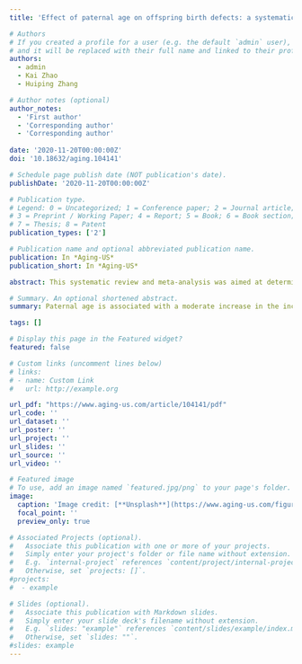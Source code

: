 ```yaml
---
title: 'Effect of paternal age on offspring birth defects: a systematic review and meta-analysis'

# Authors
# If you created a profile for a user (e.g. the default `admin` user), write the username (folder name) here
# and it will be replaced with their full name and linked to their profile.
authors:
  - admin
  - Kai Zhao  
  - Huiping Zhang

# Author notes (optional)
author_notes:
  - 'First author'
  - 'Corresponding author'
  - 'Corresponding author'
  
date: '2020-11-20T00:00:00Z'
doi: '10.18632/aging.104141'

# Schedule page publish date (NOT publication's date).
publishDate: '2020-11-20T00:00:00Z'

# Publication type.
# Legend: 0 = Uncategorized; 1 = Conference paper; 2 = Journal article;
# 3 = Preprint / Working Paper; 4 = Report; 5 = Book; 6 = Book section;
# 7 = Thesis; 8 = Patent
publication_types: ['2']

# Publication name and optional abbreviated publication name.
publication: In *Aging-US*
publication_short: In *Aging-US*

abstract: This systematic review and meta-analysis was aimed at determining whether paternal age is a risk factor for offspring birth defects.A total of 38 and 11 studies were included in the systematic review and meta-analysis, respectively. Compared with reference, fathers aged 25 to 29, young fathers (< 20 years) could increase the risk of urogenital abnormalities (OR 1.50, 95 % CI 1.03–2.19) and chromosome disorders (OR 1.38, 95 % CI 1.12–1.52) in their offsprings; old fathers (≥ 40 years) could increase the risk of cardiovascular abnormalities (OR 1.10, 95 % CI 1.01–1.20), facial deformities (OR 1.08, 95 % CI 1.00–1.17), urogenital abnormalities (OR 1.28, 95 % CI 1.07–1.52), and chromosome disorders (OR 1.30, 95 % CI 1.12–1.52).Our study indicated that paternal age is associated with a moderate increase in the incidence of urogenital and cardiovascular abnormalities, facial deformities, and chromosome disorders.

# Summary. An optional shortened abstract.
summary: Paternal age is associated with a moderate increase in the incidence of urogenital and cardiovascular abnormalities, facial deformities, and chromosome disorders.

tags: []

# Display this page in the Featured widget?
featured: false

# Custom links (uncomment lines below)
# links:
# - name: Custom Link
#   url: http://example.org

url_pdf: "https://www.aging-us.com/article/104141/pdf"
url_code: ''
url_dataset: ''
url_poster: ''
url_project: ''
url_slides: ''
url_source: ''
url_video: ''

# Featured image
# To use, add an image named `featured.jpg/png` to your page's folder.
image:
  caption: 'Image credit: [**Unsplash**](https://www.aging-us.com/figure/104141/f2)'
  focal_point: ''
  preview_only: true

# Associated Projects (optional).
#   Associate this publication with one or more of your projects.
#   Simply enter your project's folder or file name without extension.
#   E.g. `internal-project` references `content/project/internal-project/index.md`.
#   Otherwise, set `projects: []`.
#projects:
#  - example

# Slides (optional).
#   Associate this publication with Markdown slides.
#   Simply enter your slide deck's filename without extension.
#   E.g. `slides: "example"` references `content/slides/example/index.md`.
#   Otherwise, set `slides: ""`.
#slides: example
---
```

